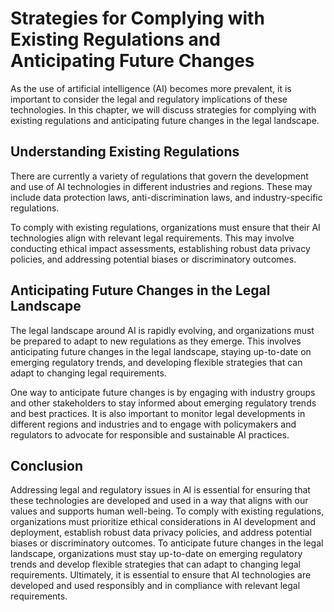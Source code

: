 Strategies for Complying with Existing Regulations and Anticipating Future Changes
===========================================================================================================================================

As the use of artificial intelligence (AI) becomes more prevalent, it is important to consider the legal and regulatory implications of these technologies. In this chapter, we will discuss strategies for complying with existing regulations and anticipating future changes in the legal landscape.

Understanding Existing Regulations
----------------------------------

There are currently a variety of regulations that govern the development and use of AI technologies in different industries and regions. These may include data protection laws, anti-discrimination laws, and industry-specific regulations.

To comply with existing regulations, organizations must ensure that their AI technologies align with relevant legal requirements. This may involve conducting ethical impact assessments, establishing robust data privacy policies, and addressing potential biases or discriminatory outcomes.

Anticipating Future Changes in the Legal Landscape
--------------------------------------------------

The legal landscape around AI is rapidly evolving, and organizations must be prepared to adapt to new regulations as they emerge. This involves anticipating future changes in the legal landscape, staying up-to-date on emerging regulatory trends, and developing flexible strategies that can adapt to changing legal requirements.

One way to anticipate future changes is by engaging with industry groups and other stakeholders to stay informed about emerging regulatory trends and best practices. It is also important to monitor legal developments in different regions and industries and to engage with policymakers and regulators to advocate for responsible and sustainable AI practices.

Conclusion
----------

Addressing legal and regulatory issues in AI is essential for ensuring that these technologies are developed and used in a way that aligns with our values and supports human well-being. To comply with existing regulations, organizations must prioritize ethical considerations in AI development and deployment, establish robust data privacy policies, and address potential biases or discriminatory outcomes. To anticipate future changes in the legal landscape, organizations must stay up-to-date on emerging regulatory trends and develop flexible strategies that can adapt to changing legal requirements. Ultimately, it is essential to ensure that AI technologies are developed and used responsibly and in compliance with relevant legal requirements.
